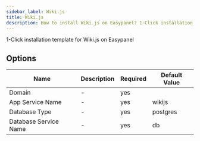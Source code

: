 ```yaml
---
sidebar_label: Wiki.js
title: Wiki.js
description: How to install Wiki.js on Easypanel? 1-Click installation template for Wiki.js on Easypanel
---
```

<!-- generated -->
1-Click installation template for Wiki.js on Easypanel

## Options

Name | Description | Required | Default Value
-|-|-|-
Domain | - | yes | 
App Service Name | - | yes | wikijs
Database Type | - | yes | postgres
Database Service Name | - | yes | db
